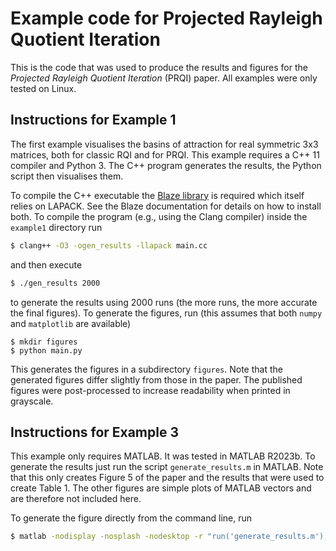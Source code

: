 # Example code for Projected Rayleigh Quotient Iteration

This is the code that was used to produce the results and figures for the _Projected Rayleigh Quotient Iteration_ (PRQI) paper. All examples were only tested on Linux.

## Instructions for Example 1
The first example visualises the basins of attraction for real symmetric 3x3 matrices, both for classic RQI and for PRQI. This example requires a C++ 11 compiler and Python 3. The C++ program generates the results, the Python script then visualises them. 

To compile the C++ executable the [Blaze library](blaze) is required which itself relies on LAPACK. See the Blaze documentation for details on how to install both. To compile the program (e.g., using the Clang compiler) inside the `example1` directory run
```bash
$ clang++ -O3 -ogen_results -llapack main.cc
```
and then execute
```bash
$ ./gen_results 2000
```
to generate the results using 2000 runs (the more runs, the more accurate the final figures). To generate the figures, run (this assumes that both `numpy` and `matplotlib` are available)
```
$ mkdir figures
$ python main.py
```
This generates the figures in a subdirectory `figures`. Note that the generated figures differ slightly from those in the paper. The published figures were post-processed to increase readability when printed in grayscale. 

## Instructions for Example 3
This example only requires MATLAB. It was tested in MATLAB R2023b. To generate the results just run the script `generate_results.m` in MATLAB. Note that this only creates Figure 5 of the paper and the results that were used to create Table 1. The other figures are simple plots of MATLAB vectors and are therefore not included here. 

To generate the figure directly from the command line, run
```bash
$ matlab -nodisplay -nosplash -nodesktop -r "run('generate_results.m');exit;"
```
